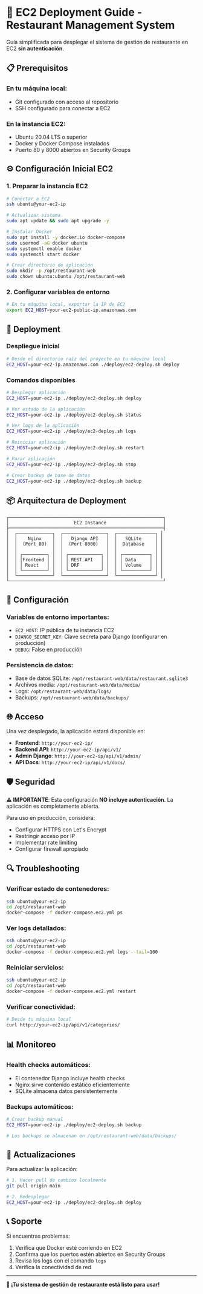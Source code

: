 # 🚀 EC2 Deployment Guide - Restaurant Management System

Guía simplificada para desplegar el sistema de gestión de restaurante en EC2 **sin autenticación**.

## 📋 Prerequisitos

### En tu máquina local:
- Git configurado con acceso al repositorio
- SSH configurado para conectar a EC2

### En la instancia EC2:
- Ubuntu 20.04 LTS o superior
- Docker y Docker Compose instalados
- Puerto 80 y 8000 abiertos en Security Groups

## ⚙️ Configuración Inicial EC2

### 1. Preparar la instancia EC2

```bash
# Conectar a EC2
ssh ubuntu@your-ec2-ip

# Actualizar sistema
sudo apt update && sudo apt upgrade -y

# Instalar Docker
sudo apt install -y docker.io docker-compose
sudo usermod -aG docker ubuntu
sudo systemctl enable docker
sudo systemctl start docker

# Crear directorio de aplicación
sudo mkdir -p /opt/restaurant-web
sudo chown ubuntu:ubuntu /opt/restaurant-web
```

### 2. Configurar variables de entorno

```bash
# En tu máquina local, exportar la IP de EC2
export EC2_HOST=your-ec2-public-ip.amazonaws.com
```

## 🚢 Deployment

### Despliegue inicial

```bash
# Desde el directorio raíz del proyecto en tu máquina local
EC2_HOST=your-ec2-ip.amazonaws.com ./deploy/ec2-deploy.sh deploy
```

### Comandos disponibles

```bash
# Desplegar aplicación
EC2_HOST=your-ec2-ip ./deploy/ec2-deploy.sh deploy

# Ver estado de la aplicación
EC2_HOST=your-ec2-ip ./deploy/ec2-deploy.sh status

# Ver logs de la aplicación
EC2_HOST=your-ec2-ip ./deploy/ec2-deploy.sh logs

# Reiniciar aplicación
EC2_HOST=your-ec2-ip ./deploy/ec2-deploy.sh restart

# Parar aplicación
EC2_HOST=your-ec2-ip ./deploy/ec2-deploy.sh stop

# Crear backup de base de datos
EC2_HOST=your-ec2-ip ./deploy/ec2-deploy.sh backup
```

## 📦 Arquitectura de Deployment

```
┌─────────────────────────────────────────────────────────┐
│                        EC2 Instance                     │
├─────────────────────────────────────────────────────────┤
│  ┌─────────────┐  ┌────────────────┐  ┌──────────────┐ │
│  │    Nginx    │  │   Django API   │  │   SQLite     │ │
│  │  (Port 80)  │  │  (Port 8000)   │  │  Database    │ │
│  │             │  │                │  │              │ │
│  │ ┌─────────┐ │  │ ┌────────────┐ │  │ ┌──────────┐ │ │
│  │ │Frontend │ │  │ │ REST API   │ │  │ │ Data     │ │ │
│  │ │ React   │ │  │ │ DRF        │ │  │ │ Volume   │ │ │
│  │ └─────────┘ │  │ └────────────┘ │  │ └──────────┘ │ │
│  └─────────────┘  └────────────────┘  └──────────────┘ │
└─────────────────────────────────────────────────────────┘
```

## 🔧 Configuración

### Variables de entorno importantes:

- `EC2_HOST`: IP pública de tu instancia EC2
- `DJANGO_SECRET_KEY`: Clave secreta para Django (configurar en producción)
- `DEBUG`: False en producción

### Persistencia de datos:

- Base de datos SQLite: `/opt/restaurant-web/data/restaurant.sqlite3`
- Archivos media: `/opt/restaurant-web/data/media/`
- Logs: `/opt/restaurant-web/data/logs/`
- Backups: `/opt/restaurant-web/data/backups/`

## 🌐 Acceso

Una vez desplegado, la aplicación estará disponible en:

- **Frontend**: `http://your-ec2-ip/`
- **Backend API**: `http://your-ec2-ip/api/v1/`
- **Admin Django**: `http://your-ec2-ip/api/v1/admin/`
- **API Docs**: `http://your-ec2-ip/api/v1/docs/`

## 🛡️ Seguridad

**⚠️ IMPORTANTE**: Esta configuración **NO incluye autenticación**. La aplicación es completamente abierta.

Para uso en producción, considera:
- Configurar HTTPS con Let's Encrypt
- Restringir acceso por IP
- Implementar rate limiting
- Configurar firewall apropiado

## 🔍 Troubleshooting

### Verificar estado de contenedores:
```bash
ssh ubuntu@your-ec2-ip
cd /opt/restaurant-web
docker-compose -f docker-compose.ec2.yml ps
```

### Ver logs detallados:
```bash
ssh ubuntu@your-ec2-ip
cd /opt/restaurant-web
docker-compose -f docker-compose.ec2.yml logs --tail=100
```

### Reiniciar servicios:
```bash
ssh ubuntu@your-ec2-ip
cd /opt/restaurant-web
docker-compose -f docker-compose.ec2.yml restart
```

### Verificar conectividad:
```bash
# Desde tu máquina local
curl http://your-ec2-ip/api/v1/categories/
```

## 📊 Monitoreo

### Health checks automáticos:
- El contenedor Django incluye health checks
- Nginx sirve contenido estático eficientemente
- SQLite almacena datos persistentemente

### Backups automáticos:
```bash
# Crear backup manual
EC2_HOST=your-ec2-ip ./deploy/ec2-deploy.sh backup

# Los backups se almacenan en /opt/restaurant-web/data/backups/
```

## 🔄 Actualizaciones

Para actualizar la aplicación:

```bash
# 1. Hacer pull de cambios localmente
git pull origin main

# 2. Redesplegar
EC2_HOST=your-ec2-ip ./deploy/ec2-deploy.sh deploy
```

## 📞 Soporte

Si encuentras problemas:

1. Verifica que Docker esté corriendo en EC2
2. Confirma que los puertos estén abiertos en Security Groups
3. Revisa los logs con el comando `logs`
4. Verifica la conectividad de red

---

**🎉 ¡Tu sistema de gestión de restaurante está listo para usar!**